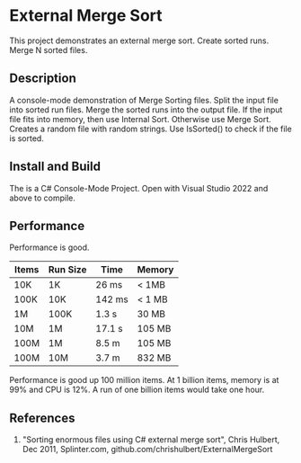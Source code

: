 # External Merge Sort

This project demonstrates an external merge sort.  Create sorted runs.  Merge N sorted files.  

## Description

A console-mode demonstration of Merge Sorting files.  Split the input file into sorted run files.  Merge the sorted runs into the output file.  If the input file fits into memory, then use Internal Sort.  Otherwise use Merge Sort.  Creates a random file with random strings.  Use IsSorted() to check if the file is sorted.  

## Install and Build

The is a C# Console-Mode Project.  Open with  Visual Studio 2022 and above to compile. 

## Performance

Performance is good.

| Items | Run Size | Time | Memory |
| -- | -- | -- | -- |
| 10K | 1K | 26 ms | < 1MB |
| 100K | 10K | 142 ms | < 1 MB |
| 1M | 100K | 1.3 s | 30 MB |
| 10M | 1M | 17.1 s | 105 MB |
| 100M | 1M | 8.5 m | 105 MB |
| 100M | 10M | 3.7 m | 832 MB |

Performance is good up 100 million items.  At 1 billion items, memory is at 99% and CPU is 12%.  A run of one billion items would take one hour.


## References

   1. "Sorting enormous files using C# external merge sort", Chris Hulbert, Dec 2011, Splinter.com, github.com/chrishulbert/ExternalMergeSort
